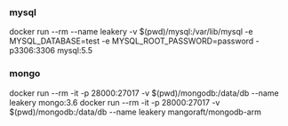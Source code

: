 ### mysql

docker run --rm --name leakery -v $(pwd)/mysql:/var/lib/mysql -e MYSQL_DATABASE=test -e MYSQL_ROOT_PASSWORD=password -p3306:3306 mysql:5.5


### mongo

docker run --rm -it -p 28000:27017 -v $(pwd)/mongodb:/data/db --name leakery mongo:3.6
docker run --rm -it -p 28000:27017 -v $(pwd)/mongodb:/data/db --name leakery mangoraft/mongodb-arm
